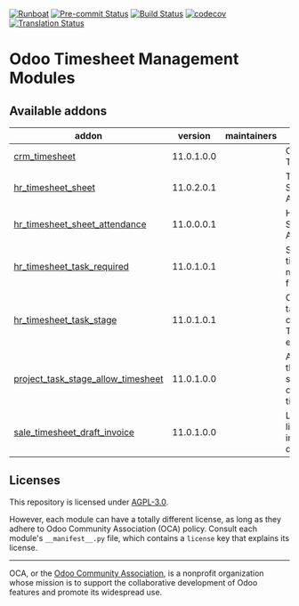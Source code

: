
[![Runboat](https://img.shields.io/badge/runboat-Try%20me-875A7B.png)](https://runboat.odoo-community.org/builds?repo=OCA/timesheet&target_branch=11.0)
[![Pre-commit Status](https://github.com/OCA/timesheet/actions/workflows/pre-commit.yml/badge.svg?branch=11.0)](https://github.com/OCA/timesheet/actions/workflows/pre-commit.yml?query=branch%3A11.0)
[![Build Status](https://github.com/OCA/timesheet/actions/workflows/test.yml/badge.svg?branch=11.0)](https://github.com/OCA/timesheet/actions/workflows/test.yml?query=branch%3A11.0)
[![codecov](https://codecov.io/gh/OCA/timesheet/branch/11.0/graph/badge.svg)](https://codecov.io/gh/OCA/timesheet)
[![Translation Status](https://translation.odoo-community.org/widgets/timesheet-11-0/-/svg-badge.svg)](https://translation.odoo-community.org/engage/timesheet-11-0/?utm_source=widget)

<!-- /!\ do not modify above this line -->

# Odoo Timesheet Management Modules



<!-- /!\ do not modify below this line -->

<!-- prettier-ignore-start -->

[//]: # (addons)

Available addons
----------------
addon | version | maintainers | summary
--- | --- | --- | ---
[crm_timesheet](crm_timesheet/) | 11.0.1.0.0 |  | CRM Timesheet
[hr_timesheet_sheet](hr_timesheet_sheet/) | 11.0.2.0.1 |  | Timesheet Sheets, Activities
[hr_timesheet_sheet_attendance](hr_timesheet_sheet_attendance/) | 11.0.0.0.1 |  | HR Timesheet Sheet Attendance
[hr_timesheet_task_required](hr_timesheet_task_required/) | 11.0.1.0.1 |  | Set task on timesheet as a mandatory field
[hr_timesheet_task_stage](hr_timesheet_task_stage/) | 11.0.1.0.1 |  | Open/Close task from corresponding Task Log entry
[project_task_stage_allow_timesheet](project_task_stage_allow_timesheet/) | 11.0.1.0.0 |  | Allows to tell that a task stage is opened for timesheets.
[sale_timesheet_draft_invoice](sale_timesheet_draft_invoice/) | 11.0.1.0.0 |  | Link timesheet lines to invoice in draft state

[//]: # (end addons)

<!-- prettier-ignore-end -->

## Licenses

This repository is licensed under [AGPL-3.0](LICENSE).

However, each module can have a totally different license, as long as they adhere to Odoo Community Association (OCA)
policy. Consult each module's `__manifest__.py` file, which contains a `license` key
that explains its license.

----
OCA, or the [Odoo Community Association](http://odoo-community.org/), is a nonprofit
organization whose mission is to support the collaborative development of Odoo features
and promote its widespread use.
